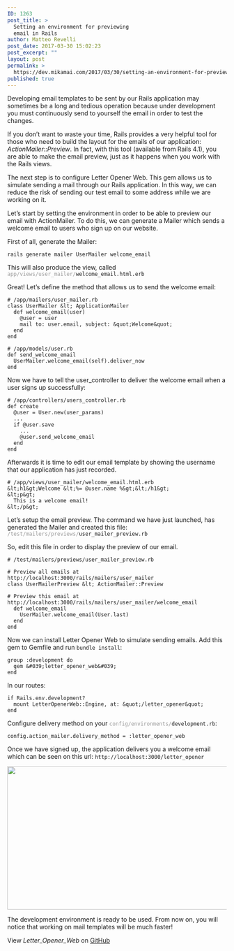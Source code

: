 ```yaml
---
ID: 1263
post_title: >
  Setting an environment for previewing
  email in Rails
author: Matteo Revelli
post_date: 2017-03-30 15:02:23
post_excerpt: ""
layout: post
permalink: >
  https://dev.mikamai.com/2017/03/30/setting-an-environment-for-previewing-email-in-rails/
published: true
---
```

Developing email templates to be sent by our Rails application may sometimes be a long and tedious operation because under development you must continuously send to yourself the email in order to test the changes.

If you don’t want to waste your time, Rails provides a very helpful tool for those who need to build the layout for the emails of our application: <em>ActionMailer::Preview</em>. In fact, with this tool (available from Rails 4.1), you are able to make the email preview, just as it happens when you work with the Rails views.

The next step is to configure Letter Opener Web. This gem allows us to simulate sending a mail through our Rails application. In this way, we can reduce the risk of sending our test email to some address while we are working on it.<!--more-->

Let’s start by setting the environment in order to be able to preview our email with ActionMailer. To do this, we can generate a Mailer which sends a welcome email to users who sign up on our website.

First of all, generate the Mailer:

```
rails generate mailer UserMailer welcome_email
```

This will also produce the view, called <code><span style="color: #999999;">app/views/user_mailer/</span>welcome_email.html.erb</code>

Great! Let’s define the method that allows us to send the welcome email:

```
# /app/mailers/user_mailer.rb
class UserMailer &lt; ApplicationMailer
  def welcome_email(user)
    @user = user
    mail to: user.email, subject: &quot;Welcome&quot;
  end
end
```
```
# /app/models/user.rb
def send_welcome_email
  UserMailer.welcome_email(self).deliver_now
end
```
Now we have to tell the user_controller to deliver the welcome email when a user signs up successfully:
```
# /app/controllers/users_controller.rb
def create
  @user = User.new(user_params)
  ...
  if @user.save
    ...
    @user.send_welcome_email
  end
end
```

Afterwards it is time to edit our email template by showing the username that our application has just recorded.
```
# /app/views/user_mailer/welcome_email.html.erb
&lt;h1&gt;Welcome &lt;%= @user.name %&gt;&lt;/h1&gt;
&lt;p&gt;
  This is a welcome email!
&lt;/p&gt;
```

Let’s setup the email preview. The command we have just launched, has generated the Mailer and created this file: <code><span style="color: #999999;">/test/mailers/previews/</span>user_mailer_preview.rb</code>

So, edit this file in order to display the preview of our email.
```
# /test/mailers/previews/user_mailer_preview.rb

# Preview all emails at http://localhost:3000/rails/mailers/user_mailer
class UserMailerPreview &lt; ActionMailer::Preview

# Preview this email at http://localhost:3000/rails/mailers/user_mailer/welcome_email
  def welcome_email
    UserMailer.welcome_email(User.last)
  end
end
```
Now we can install Letter Opener Web to simulate sending emails. Add this gem to Gemfile and run `bundle install`:
```
group :development do
  gem &#039;letter_opener_web&#039;
end
```

In our routes:
```
if Rails.env.development?
  mount LetterOpenerWeb::Engine, at: &quot;/letter_opener&quot;
end
```
Configure delivery method on your <span style="color: #999999;">`config/environments/`</span>`development.rb`:
```
config.action_mailer.delivery_method = :letter_opener_web
```
Once we have signed up, the application delivers you a welcome email which can be seen on this url: `http://localhost:3000/letter_opener`

<img class="aligncenter wp-image-1280 size-large" src="https://dev.mikamai.com/wp-content/uploads/2017/03/letter_opener-1024x525.png" alt="" width="640" height="328" />

The development environment is ready to be used. From now on, you will notice that working on mail templates will be much faster!

View <em>Letter_Opener_Web</em> on <a href="https://github.com/fgrehm/letter_opener_web">GitHub</a>